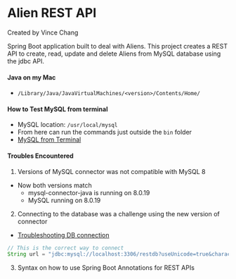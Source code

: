 # Alien REST API

Created by Vince Chang </br>

Spring Boot application built to deal with Aliens. This project creates a REST
API to create, read, update and delete Aliens from MySQL database using the
jdbc API.

#### Java on my Mac

- `/Library/Java/JavaVirtualMachines/<version>/Contents/Home/`

#### How to Test MySQL from terminal

- MySQL location: `/usr/local/mysql`
- From here can run the commands just outside the `bin` folder
- [MySQL from Terminal](https://dev.mysql.com/doc/refman/8.0/en/testing-server.html)

#### Troubles Encountered

1. Versions of MySQL connector was not compatible with MySQL 8

- Now both versions match
  - mysql-connector-java is running on 8.0.19
  - MySQL running on 8.0.19

2.  Connecting to the database was a challenge using the new version of connector

- [Troubleshooting DB connection](https://stackoverflow.com/questions/50382824/mysqlnontransientconnectionexception-could-not-create-connection-to-database-ser)

```java
// This is the correct way to connect
String url = "jdbc:mysql://localhost:3306/restdb?useUnicode=true&characterEncoding=UTF-8&zeroDateTimeBehavior=CONVERT_TO_NULL&serverTimezone=GMT";
```

3. Syntax on how to use Spring Boot Annotations for REST APIs
